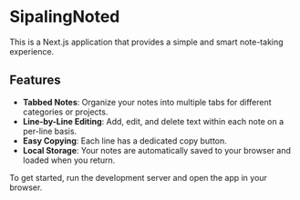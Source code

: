 # SipalingNoted

This is a Next.js application that provides a simple and smart note-taking experience.

## Features

- **Tabbed Notes**: Organize your notes into multiple tabs for different categories or projects.
- **Line-by-Line Editing**: Add, edit, and delete text within each note on a per-line basis.
- **Easy Copying**: Each line has a dedicated copy button.
- **Local Storage**: Your notes are automatically saved to your browser and loaded when you return.

To get started, run the development server and open the app in your browser.
